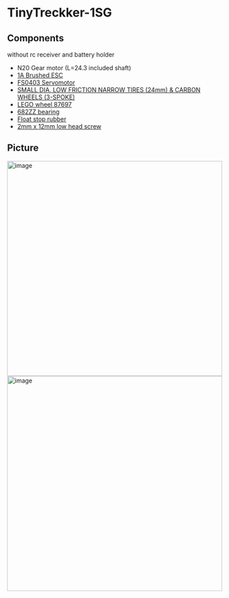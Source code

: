 # TinyTreckker-1SG

## Components

without rc receiver and battery holder

- N20 Gear motor (L=24.3 included shaft)
- [1A Brushed ESC](https://www.aliexpress.us/item/3256805768884647.html)
- [FS0403 Servomotor](https://akizukidenshi.com/catalog/g/g114805/)
- [SMALL DIA. LOW FRICTION NARROW TIRES (24mm) & CARBON WHEELS (3-SPOKE)](https://www.tamiya.com/japan/products/15541/index.html)
- [LEGO wheel 87697](https://brickers.jp/products/87697-026?srsltid=AfmBOorEdvSBUCp01KrgKwRHm_qqQFQQpaL2RSzCivZuL12u8CWHIzNz)
- [682ZZ bearing](https://amzn.asia/d/711zVHE)
- [Float stop rubber](https://amzn.asia/d/cuPSQJc)
- [2mm x 12mm low head screw](https://www.monotaro.com/p/8064/9487/)

## Picture

<img width="500pt" alt="image" src="https://github.com/user-attachments/assets/09e11789-de61-43f7-9866-1f37f65de99f" />

<img width="500pt"  alt="image" src="https://github.com/user-attachments/assets/cabf0160-f7fb-4f48-be4a-ab3be9eee9de" />
